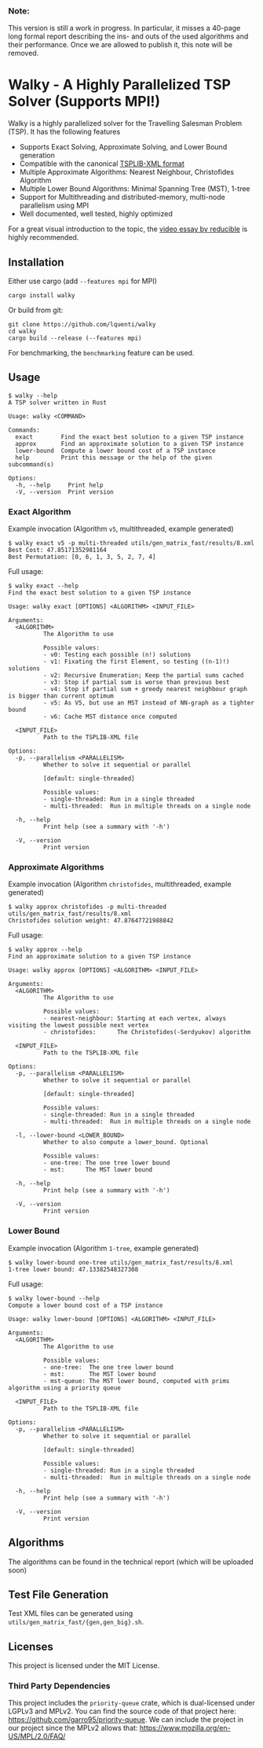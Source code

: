 ### Note:
This version is still a work in progress. In particular, it misses a 40-page long formal report describing the ins- and outs of the used algorithms and their performance. Once we are allowed to publish it, this note will be removed.

# Walky - A Highly Parallelized TSP Solver (Supports MPI!)

Walky is a highly parallelized solver for the Travelling Salesman Problem (TSP). It has the following features

- Supports Exact Solving, Approximate Solving, and Lower Bound generation
- Compatible with the canonical [TSPLIB-XML format](http://comopt.ifi.uni-heidelberg.de/software/TSPLIB95/)
- Multiple Approximate Algorithms: Nearest Neighbour, Christofides Algorithm
- Multiple Lower Bound Algorithms: Minimal Spanning Tree (MST), 1-tree
- Support for Multithreading and distributed-memory, multi-node parallelism using MPI
- Well documented, well tested, highly optimized

For a great visual introduction to the topic, the [video essay by reducible](https://www.youtube.com/watch?v=GiDsjIBOVoA) is highly recommended.

## Installation

Either use cargo (add `--features mpi` for MPI)

```
cargo install walky
```

Or build from git:

```
git clone https://github.com/lquenti/walky
cd walky
cargo build --release (--features mpi)
```

For benchmarking, the `benchmarking` feature can be used.

## Usage

```
$ walky --help
A TSP solver written in Rust

Usage: walky <COMMAND>

Commands:
  exact        Find the exact best solution to a given TSP instance
  approx       Find an approximate solution to a given TSP instance
  lower-bound  Compute a lower bound cost of a TSP instance
  help         Print this message or the help of the given subcommand(s)

Options:
  -h, --help     Print help
  -V, --version  Print version
```

### Exact Algorithm

Example invocation (Algorithm `v5`, multithreaded, example generated)

```
$ walky exact v5 -p multi-threaded utils/gen_matrix_fast/results/8.xml
Best Cost: 47.85171352981164
Best Permutation: [0, 6, 1, 3, 5, 2, 7, 4]
```

Full usage:

```
$ walky exact --help
Find the exact best solution to a given TSP instance

Usage: walky exact [OPTIONS] <ALGORITHM> <INPUT_FILE>

Arguments:
  <ALGORITHM>
          The Algorithm to use

          Possible values:
          - v0: Testing each possible (n!) solutions
          - v1: Fixating the first Element, so testing ((n-1)!) solutions
          - v2: Recursive Enumeration; Keep the partial sums cached
          - v3: Stop if partial sum is worse than previous best
          - v4: Stop if partial sum + greedy nearest neighbour graph is bigger than current optimum
          - v5: As V5, but use an MST instead of NN-graph as a tighter bound
          - v6: Cache MST distance once computed

  <INPUT_FILE>
          Path to the TSPLIB-XML file

Options:
  -p, --parallelism <PARALLELISM>
          Whether to solve it sequential or parallel

          [default: single-threaded]

          Possible values:
          - single-threaded: Run in a single threaded
          - multi-threaded:  Run in multiple threads on a single node

  -h, --help
          Print help (see a summary with '-h')

  -V, --version
          Print version
```

### Approximate Algorithms

Example invocation (Algorithm `christofides`, multithreaded, example generated)

```
$ walky approx christofides -p multi-threaded utils/gen_matrix_fast/results/8.xml
Christofides solution weight: 47.87647721988842
```

Full usage:

```
$ walky approx --help
Find an approximate solution to a given TSP instance

Usage: walky approx [OPTIONS] <ALGORITHM> <INPUT_FILE>

Arguments:
  <ALGORITHM>
          The Algorithm to use

          Possible values:
          - nearest-neighbour: Starting at each vertex, always visiting the lowest possible next vertex
          - christofides:      The Christofides(-Serdyukov) algorithm

  <INPUT_FILE>
          Path to the TSPLIB-XML file

Options:
  -p, --parallelism <PARALLELISM>
          Whether to solve it sequential or parallel

          [default: single-threaded]

          Possible values:
          - single-threaded: Run in a single threaded
          - multi-threaded:  Run in multiple threads on a single node

  -l, --lower-bound <LOWER_BOUND>
          Whether to also compute a lower_bound. Optional

          Possible values:
          - one-tree: The one tree lower bound
          - mst:      The MST lower bound

  -h, --help
          Print help (see a summary with '-h')

  -V, --version
          Print version
```

### Lower Bound

Example invocation (Algorithm `1-tree`, example generated)

```
$ walky lower-bound one-tree utils/gen_matrix_fast/results/8.xml
1-tree lower bound: 47.13382548327308
```

Full usage:
```
$ walky lower-bound --help
Compute a lower bound cost of a TSP instance

Usage: walky lower-bound [OPTIONS] <ALGORITHM> <INPUT_FILE>

Arguments:
  <ALGORITHM>
          The Algorithm to use

          Possible values:
          - one-tree:  The one tree lower bound
          - mst:       The MST lower bound
          - mst-queue: The MST lower bound, computed with prims algorithm using a priority queue

  <INPUT_FILE>
          Path to the TSPLIB-XML file

Options:
  -p, --parallelism <PARALLELISM>
          Whether to solve it sequential or parallel
          
          [default: single-threaded]

          Possible values:
          - single-threaded: Run in a single threaded
          - multi-threaded:  Run in multiple threads on a single node

  -h, --help
          Print help (see a summary with '-h')

  -V, --version
          Print version
```

## Algorithms

The algorithms can be found in the technical report (which will be uploaded soon)

## Test File Generation

Test XML files can be generated using `utils/gen_matrix_fast/{gen,gen_big}.sh`.

## Licenses

This project is licensed under the MIT License.

### Third Party Dependencies

This project includes the `priority-queue` crate, which is dual-licensed under LGPLv3 and MPLv2.
You can find the source code of that project here: <https://github.com/garro95/priority-queue>.
We can include the project in our project since the MPLv2 allows that: <https://www.mozilla.org/en-US/MPL/2.0/FAQ/>
